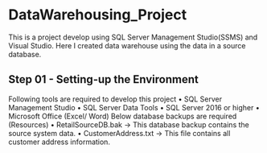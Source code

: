 # DataWarehousing_Project
This is a project develop using SQL Server Management Studio(SSMS) and Visual Studio. Here I created data warehouse using the data in a source database.
## Step 01 - Setting-up the Environment
Following tools are required to develop this project
• SQL Server Management Studio
• SQL Server Data Tools
• SQL Server 2016 or higher
• Microsoft Office (Excel/ Word)
Below database backups are required (Resources)
• RetailSourceDB.bak -> This database backup contains the source system data.
• CustomerAddress.txt -> This file contains all customer address information.
